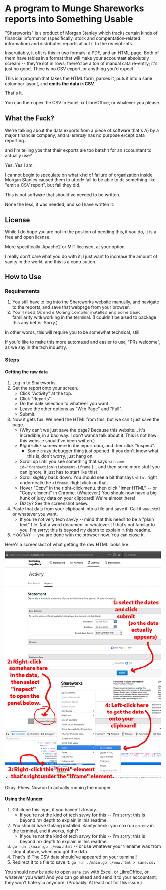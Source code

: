 A program to Munge Shareworks reports into Something Usable
===========================================================

"Shareworks" is a product of Morgan Stanley which tracks certain kinds of financial information
(specifically, stock and compentation-related information) and distributes reports about it to the receiptients.

Inscruitably, it offers this in two formats: a PDF, and an HTML page.
Both of them have tables in a format that will make your accountant absolutely scream -- they're not in rows; there'd be a ton of manual data re-entry; it's just no good.
There is no CSV export, or anything you'd expect.

This is a program that takes the HTML form, parses it, puts it into a sane columnar layout,
and **emits the data in CSV**.

That's it.

You can then open the CSV in Excel, or LibreOffice, or whatever you please.


What the Fuck?
--------------

We're talking about the data exports from a piece of software that's A) by a major financial company, and B) *literally* has no purpose except data reporting...

and I'm telling you that their exports are too batshit for an accountant to actually use?

Yes.  Yes I am.

I cannot begin to speculate on what kind of failure of organization inside Morgan Stanley caused them to utterly fail to be able to do something like "emit a CSV report", but fail they did.

This is not software that should've needed to be written.

None the less, it was needed; and so I have written it.


License
-------

While I do hope you are not in the position of needing this, if you do, it is a free and open license.

More specifically: Apache2 or MIT licensed, at your option.

I really don't care what you do with it; I just want to increase the amount of sanity in the world, and this is a contribution.


How to Use
----------

### Requirements

1. You still have to log into the Shareworks website manually, and navigate to the reports, and save that webpage from your browser.
2. You'll need Git and a Golang compiler installed and some basic familiarity with working in the terminal.  (I couldn't be arsed to package this any better.  Sorry.)

In other words, this will require you to be somewhat technical, still.

If you'd like to make this more automated and easier to use, "PRs welcome", as we say in the tech industry.

### Steps

#### Getting the raw data

1. Log in to Shareworks.
2. Get the report onto your screen.
	- Click "Activity" at the top.
	- Click "Reports".
	- Do the date selection to whatever you want.
	- Leave the other options as "Web Page" and "Full".
	- Submit.
3. Now it gets fun.  We need the HTML from this, but we can't just save the page.
	- (Why can't we just save the page?  Because this website... it's incredible, in a bad way.  I don't wanna talk about it.  This is not how this website should've been written.)
	- Right-click somewhere in the report data, and then click "inspect".
		- Some crazy debugger thing just opened.  If you don't know what this is, don't worry, just hang on.
	- Scroll up until you see something that says `<iframe id="transaction-statement-iframe` (... and then some more stuff you can ignore; it just has to start like this).
	- Scroll *slightly* back down: You should see a bit that says `<html` right underneath the `<iframe`.  Right click on that.
	- Hover "Copy" in the right-click menu, then click "Inner HTML" -- or "Copy element" in Chrome.  (Whatever.)  You should now have a big hunk of juicy data on your clipboard!  We're almost there!
	- Dizzy?  See the screenshot below.
4. Paste that data from your clipboard into a file and save it.  Call it `wow.html` or whatever you want.
	- If you're not very tech savvy -- mind that this needs to be a "plain text" file.  Not a word document or whatever.  If that's not familar to you, I'm sorry; this is beyond my depth to explain in this readme.
5. HOORAY -- you are done with the browser now.  You can close it.

Here's a screenshot of what getting the raw HTML looks like:

![How to copy the goddamn html](copying-the-html.png)

Okay.  Phew.  Now on to actually running the munger.

#### Using the Munger

1. Git clone this repo, if you haven't already.
	- If you're not the kind of tech savvy for this -- I'm sorry; this is beyond my depth to explain in this readme.
2. You should have Golang installed.  Sanitycheck: you can run `go env` in the terminal, and it works, right?
	- If you're not the kind of tech savvy for this -- I'm sorry; this is beyond my depth to explain in this readme.
3. `go run ./main.go ./wow.html` -- or use whatever your filename was from step 4 above, when you got the data.
4. That's it!  The CSV data should've appeared on your terminal!
5. Redirect it to a file to save it: `go run ./main.go ./wow.html > sane.csv`

You should now be able to open `sane.csv` with Excel, or LibreOffice, or whatever you want!
And you can go ahead and send it to your accountant; they won't hate you anymore.
(Probably.  At least not for this issue.)
